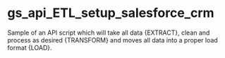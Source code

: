 # gs_api_ETL_setup_salesforce_crm
Sample of an API script which will take all data {EXTRACT}, clean and process as desired {TRANSFORM} and moves all data into a proper load format {LOAD}. 
